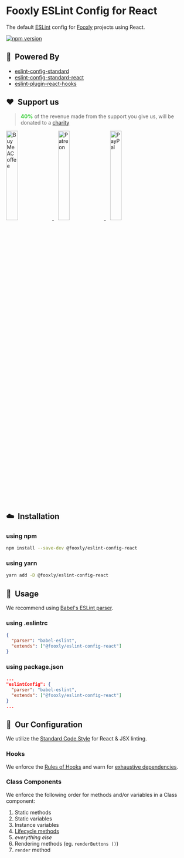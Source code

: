 # Fooxly ESLint Config for React

The default [ESLint](https://eslint.org/) config for [Fooxly](https://www.fooxly.com) projects using React.

[![npm version](https://img.shields.io/npm/v/@fooxly/eslint-config-react.svg?style=flat)](https://www.npmjs.com/package/@fooxly/eslint-config-react)

## :rocket:&nbsp; Powered By

- [eslint-config-standard](https://www.npmjs.com/package/eslint-config-standard)
- [eslint-config-standard-react](https://www.npmjs.com/package/eslint-config-standard-react)
- [eslint-plugin-react-hooks](https://www.npmjs.com/package/eslint-plugin-react-hooks)

## ❤&nbsp; Support us

> <span style="color:#32CD32">**40%**</span> of the revenue made from the support you give us, will be donated to a [charity](https://teamtrees.org)

<p>
  <a title="BuyMeACoffee" href="https://www.buymeacoffee.com/fooxly">
    <img src="https://www.fooxly.com/readme/buymeacoffee.png" alt="BuyMeACoffee" width="25%" style="max-width: 180px" />
  </a>&nbsp;&nbsp;
  <a title="Patreon" href="https://www.patreon.com/fooxly">
    <img src="https://www.fooxly.com/readme/patreon.png" alt="Patreon" width="25%" style="max-width: 180px"/>
  </a>&nbsp;&nbsp;
  <a title="PayPal" href="https://www.paypal.com/cgi-bin/webscr?cmd=_s-xclick&hosted_button_id=3GEYSYZFXV9GE">
    <img src="https://www.fooxly.com/readme/paypal.png" alt="PayPal" width="25%" style="max-width: 180px" />
  </a>
</p>

<br/>

## :cloud:&nbsp; Installation

### using npm

```sh
npm install --save-dev @fooxly/eslint-config-react
```

### using yarn

```sh
yarn add -D @fooxly/eslint-config-react
```

## :triangular_ruler:&nbsp; Usage

We recommend using [Babel's ESLint parser](https://github.com/babel/babel-eslint).

### using .eslintrc

```json
{
  "parser": "babel-eslint",
  "extends": ["@fooxly/eslint-config-react"]
}
```

### using package.json

```json
...
"eslintConfig": {
  "parser": "babel-eslint",
  "extends": ["@fooxly/eslint-config-react"]
}
...
```

## :straight_ruler:&nbsp; Our Configuration

We utilize the [Standard Code Style](https://www.npmjs.com/package/eslint-config-standard-react) for React & JSX linting.

### Hooks

We enforce the [Rules of Hooks](https://reactjs.org/docs/hooks-rules.html) and warn for [exhaustive dependencies](https://github.com/facebook/react/issues/14920#issue-413077280).

### Class Components

We enforce the following order for methods and/or variables in a Class component:

1. Static methods
2. Static variables
3. Instance variables
4. [Lifecycle methods](https://reactjs.org/docs/state-and-lifecycle.html#adding-lifecycle-methods-to-a-class)
5. *everything else*
6. Rendering methods (eg. `renderButtons ()`)
7. `render` method
